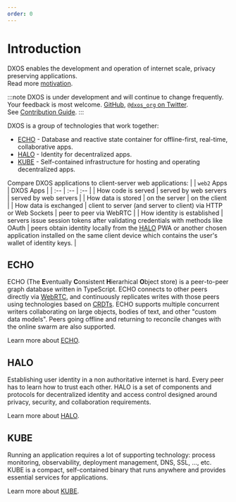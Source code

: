 ```yaml
---
order: 0
---
```


# Introduction

DXOS enables the development and operation of internet scale, privacy preserving applications. <br/> Read more [motivation](why.md).

:::note
DXOS is under development and will continue to change frequently. <br/>Your feedback is most welcome. [GitHub](https://github.com/dxos/dxos/issues), [`@dxos_org` on Twitter](https://twitter.com/dxos_org). <br/>See [Contribution Guide](https://github.com/dxos/dxos/blob/main/CONTRIBUTING.md).
:::

DXOS is a group of technologies that work together:

*   [ECHO](platform) - Database and reactive state container for offline-first, real-time, collaborative apps.
*   [HALO](platform/halo) - Identity for decentralized apps.
*   [KUBE](platform/kube) - Self-contained infrastructure for hosting and operating decentralized apps.

Compare DXOS applications to client-server web applications:
| | `web2` Apps | DXOS Apps |
| :-- | :-- | :-- |
| How code is served | served by web servers | served by web servers |
| How data is stored | on the server | on the client |
| How data is exchanged | client to server (and server to client) via HTTP or Web Sockets | peer to peer via WebRTC |
| How identity is established | servers issue session tokens after validating credentials with methods like OAuth | peers obtain identity locally from the [HALO](platform/halo) PWA or another chosen application installed on the same client device which contains the user's wallet of identity keys. |

## ECHO

ECHO (The **E**ventually **C**onsistent **H**ierarhical **O**bject store) is a peer-to-peer graph database written in TypeScript. ECHO connects to other peers directly via [WebRTC](https://en.wikipedia.org/wiki/WebRTC), and continuously replicates writes with those peers using technologies based on [CRDTs](https://en.wikipedia.org/wiki/Conflict-free_replicated_data_type). ECHO supports multiple concurrent writers collaborating on large objects, bodies of text, and other "custom data models". Peers going offline and returning to reconcile changes with the online swarm are also supported.

Learn more about [ECHO](platform).

## HALO

Establishing user identity in a non authoritative internet is hard. Every peer has to learn how to trust each other. HALO is a set of components and protocols for decentralized identity and access control designed around privacy, security, and collaboration requirements.

Learn more about [HALO](platform/halo).

## KUBE

Running an application requires a lot of supporting technology: process monitoring, observability, deployment management, DNS, SSL, ..., etc. KUBE is a compact, self-contained binary that runs anywhere and provides essential services for applications.

Learn more about [KUBE](platform/kube).
